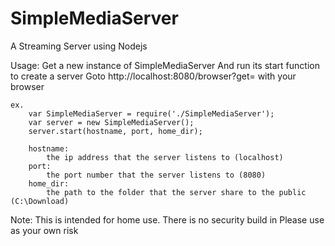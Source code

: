 # SimpleMediaServer
A Streaming Server using Nodejs

Usage:
    Get a new instance of SimpleMediaServer
    And run its start function to create a server
    Goto http://localhost:8080/browser?get= with your browser

    ex.
        var SimpleMediaServer = require('./SimpleMediaServer');
        var server = new SimpleMediaServer();
        server.start(hostname, port, home_dir);

        hostname:
            the ip address that the server listens to (localhost)
        port:
            the port number that the server listens to (8080)
        home_dir:
            the path to the folder that the server share to the public (C:\Download)
    
Note:
    This is intended for home use. There is no security build in
    Please use as your own risk

